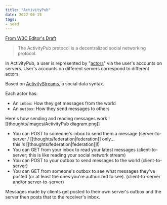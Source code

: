 ```yaml
---
title: "ActivityPub"
date: 2022-06-15
tags:
- seed
---
```


[From W3C Editor's Draft](https://w3c.github.io/activitypub/)

> The ActivityPub protocol is a decentralized social networking protocol.

In ActivityPub, a user is represented by "[actors](https://w3c.github.io/activitypub/#actors)" via the user's accounts on servers. User's accounts on different servers correspond to different actors.

Based on [ActivityStreams](https://www.w3.org/TR/activitystreams-core/), a social data syntax.

Each actor has:
- An `inbox`: How they get messages from the world
- An `outbox`: How they send messages to others

Here's how sending and reading messages work
![[thoughts/images/ActivityPub diagram.png]]

- You can POST to someone's inbox to send them a message (server-to-server / [[thoughts/federation|federation]] only... this _is_ [[thoughts/federation|federation]]!)
- You can GET from your inbox to read your latest messages (client-to-server; this is like reading your social network stream)
- You can POST to your outbox to send messages to the world (client-to-server)
- You can GET from someone's outbox to see what messages they've posted (or at least the ones you're authorized to see). (client-to-server and/or server-to-server)

Messages made by clients get posted to their own server's outbox and the server then posts that to the receiver's inbox.
